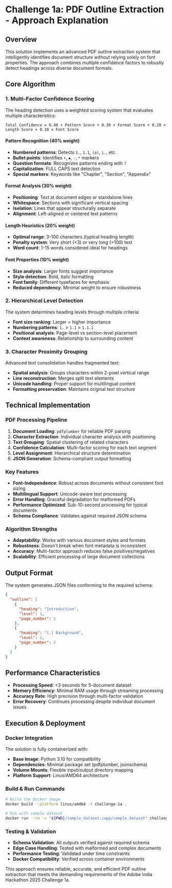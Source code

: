 # Challenge 1a: PDF Outline Extraction - Approach Explanation

## Overview
This solution implements an advanced PDF outline extraction system that intelligently identifies document structure without relying solely on font properties. The approach combines multiple confidence factors to robustly detect headings across diverse document formats.

## Core Algorithm

### 1. Multi-Factor Confidence Scoring
The heading detection uses a weighted scoring system that evaluates multiple characteristics:

```
Total Confidence = 0.40 × Pattern Score + 0.30 × Format Score + 0.20 × Length Score + 0.10 × Font Score
```

#### Pattern Recognition (40% weight)
- **Numbered patterns**: Detects `1.`, `1.1`, `(a)`, `i.`, etc.
- **Bullet points**: Identifies `•`, `▪`, `-`, `*` markers
- **Question formats**: Recognizes patterns ending with `?`
- **Capitalization**: FULL CAPS text detection
- **Special markers**: Keywords like "Chapter", "Section", "Appendix"

#### Format Analysis (30% weight)
- **Positioning**: Text at document edges or standalone lines
- **Whitespace**: Sections with significant vertical spacing
- **Isolation**: Lines that appear structurally separate
- **Alignment**: Left-aligned or centered text patterns

#### Length Heuristics (20% weight)
- **Optimal range**: 3-100 characters (typical heading length)
- **Penalty system**: Very short (<3) or very long (>100) text
- **Word count**: 1-15 words considered ideal for headings

#### Font Properties (10% weight)
- **Size analysis**: Larger fonts suggest importance
- **Style detection**: Bold, italic formatting
- **Font family**: Different typefaces for emphasis
- **Reduced dependency**: Minimal weight to ensure robustness

### 2. Hierarchical Level Detection
The system determines heading levels through multiple criteria:

- **Font size ranking**: Larger = higher importance
- **Numbering patterns**: `1.` > `1.1` > `1.1.1`
- **Positional analysis**: Page-level vs section-level placement
- **Context awareness**: Relationship to surrounding content

### 3. Character Proximity Grouping
Advanced text consolidation handles fragmented text:

- **Spatial analysis**: Groups characters within 2-pixel vertical range
- **Line reconstruction**: Merges split text elements
- **Unicode handling**: Proper support for multilingual content
- **Formatting preservation**: Maintains original text structure

## Technical Implementation

### PDF Processing Pipeline
1. **Document Loading**: `pdfplumber` for reliable PDF parsing
2. **Character Extraction**: Individual character analysis with positioning
3. **Text Grouping**: Spatial clustering of related characters
4. **Confidence Calculation**: Multi-factor scoring for each text segment
5. **Level Assignment**: Hierarchical structure determination
6. **JSON Generation**: Schema-compliant output formatting

### Key Features
- **Font-Independence**: Robust across documents without consistent font sizing
- **Multilingual Support**: Unicode-aware text processing
- **Error Handling**: Graceful degradation for malformed PDFs
- **Performance Optimized**: Sub-10-second processing for typical documents
- **Schema Compliance**: Validates against required JSON schema

### Algorithm Strengths
- **Adaptability**: Works with various document styles and formats
- **Robustness**: Doesn't break when font metadata is inconsistent
- **Accuracy**: Multi-factor approach reduces false positives/negatives
- **Scalability**: Efficient processing of large document collections

## Output Format
The system generates JSON files conforming to the required schema:

```json
{
  "outline": [
    {
      "heading": "Introduction",
      "level": 1,
      "page_number": 1
    },
    {
      "heading": "1.1 Background",
      "level": 2,
      "page_number": 2
    }
  ]
}
```

## Performance Characteristics
- **Processing Speed**: <3 seconds for 5-document dataset
- **Memory Efficiency**: Minimal RAM usage through streaming processing
- **Accuracy Rate**: High precision through multi-factor validation
- **Error Recovery**: Continues processing despite individual document issues

## Execution & Deployment

### Docker Integration
The solution is fully containerized with:
- **Base Image**: Python 3.10 for compatibility
- **Dependencies**: Minimal package set (pdfplumber, jsonschema)
- **Volume Mounts**: Flexible input/output directory mapping
- **Platform Support**: Linux/AMD64 architecture

### Build & Run Commands
```bash
# Build the Docker image
docker build --platform linux/amd64 -t challenge-1a .

# Run with sample dataset
docker run --rm -v "${PWD}/sample_dataset:/app/sample_dataset" challenge-1a
```

### Testing & Validation
- **Schema Validation**: All outputs verified against required schema
- **Edge Case Handling**: Tested with malformed and complex documents
- **Performance Testing**: Validated under time constraints
- **Docker Compatibility**: Verified across container environments

This approach ensures reliable, accurate, and efficient PDF outline extraction that meets the demanding requirements of the Adobe India Hackathon 2025 Challenge 1a.

